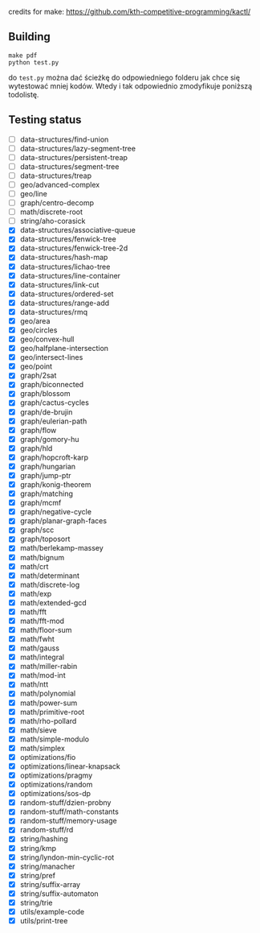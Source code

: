 credits for make: https://github.com/kth-competitive-programming/kactl/

## Building

```
make pdf
python test.py
```
do `test.py` można dać ścieżkę do odpowiedniego folderu jak chce się wytestować mniej kodów.
Wtedy i tak odpowiednio zmodyfikuje poniższą todolistę.

## Testing status
- [ ] data-structures/find-union
- [ ] data-structures/lazy-segment-tree
- [ ] data-structures/persistent-treap
- [ ] data-structures/segment-tree
- [ ] data-structures/treap
- [ ] geo/advanced-complex
- [ ] geo/line
- [ ] graph/centro-decomp
- [ ] math/discrete-root
- [ ] string/aho-corasick
- [x] data-structures/associative-queue
- [x] data-structures/fenwick-tree
- [x] data-structures/fenwick-tree-2d
- [x] data-structures/hash-map
- [x] data-structures/lichao-tree
- [x] data-structures/line-container
- [x] data-structures/link-cut
- [x] data-structures/ordered-set
- [x] data-structures/range-add
- [x] data-structures/rmq
- [x] geo/area
- [x] geo/circles
- [x] geo/convex-hull
- [x] geo/halfplane-intersection
- [x] geo/intersect-lines
- [x] geo/point
- [x] graph/2sat
- [x] graph/biconnected
- [x] graph/blossom
- [x] graph/cactus-cycles
- [x] graph/de-brujin
- [x] graph/eulerian-path
- [x] graph/flow
- [x] graph/gomory-hu
- [x] graph/hld
- [x] graph/hopcroft-karp
- [x] graph/hungarian
- [x] graph/jump-ptr
- [x] graph/konig-theorem
- [x] graph/matching
- [x] graph/mcmf
- [x] graph/negative-cycle
- [x] graph/planar-graph-faces
- [x] graph/scc
- [x] graph/toposort
- [x] math/berlekamp-massey
- [x] math/bignum
- [x] math/crt
- [x] math/determinant
- [x] math/discrete-log
- [x] math/exp
- [x] math/extended-gcd
- [x] math/fft
- [x] math/fft-mod
- [x] math/floor-sum
- [x] math/fwht
- [x] math/gauss
- [x] math/integral
- [x] math/miller-rabin
- [x] math/mod-int
- [x] math/ntt
- [x] math/polynomial
- [x] math/power-sum
- [x] math/primitive-root
- [x] math/rho-pollard
- [x] math/sieve
- [x] math/simple-modulo
- [x] math/simplex
- [x] optimizations/fio
- [x] optimizations/linear-knapsack
- [x] optimizations/pragmy
- [x] optimizations/random
- [x] optimizations/sos-dp
- [x] random-stuff/dzien-probny
- [x] random-stuff/math-constants
- [x] random-stuff/memory-usage
- [x] random-stuff/rd
- [x] string/hashing
- [x] string/kmp
- [x] string/lyndon-min-cyclic-rot
- [x] string/manacher
- [x] string/pref
- [x] string/suffix-array
- [x] string/suffix-automaton
- [x] string/trie
- [x] utils/example-code
- [x] utils/print-tree
